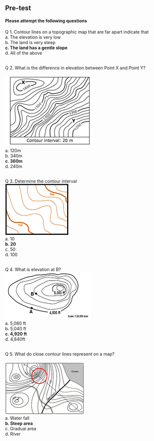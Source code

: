 ## <b> Pre-test </b>
#### Please attempt the following questions

Q 1. Contour lines on a topographic map that are far apart indicate that<br>
  a. The elevation is very low<br>
  b. The land is very steep<br>
  <b>c. The land has a gentle slope</b><br>
  d. All of the above<br><br>

Q 2. What is the difference in elevation between Point X and Point Y?

![alt text](images/eq15.png)<br>
  a. 120m<br>
  b. 340m<br>
  <b>c. 360m</b><br>
  d. 240m<br><br>

Q 3. Determine the contour interval<br>
![alt text](images/eq11.png)<br>
  a. 10<br>
  <b>b. 20</b><br>
  c. 50<br>
  d. 100<br><br>

Q 4. What is elevation at B?<br>
![alt text](images/eq12.png)<br>
  a. 5,080 ft<br>
  b. 5,040 ft<br>
  <b>c. 4,920 ft</b><br>
  d. 4,840ft<br><br>

Q 5. What do close contour lines represent on a map?<br>  
![alt text](images/eq13.png)<br>
  a. Water fall<br>
  <b>b. Steep area</b><br>
  c. Gradual area<br>
  d. River<br><br>

